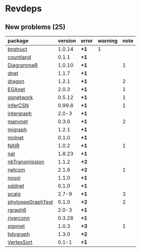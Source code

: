 # Revdeps

## New problems (25)

|package           |version |error  |warning |note |
|:-----------------|:-------|:------|:-------|:----|
|[bnstruct](problems.md#bnstruct)|1.0.14  |__+1__ |1       |     |
|[countland](problems.md#countland)|0.1.1   |__+1__ |        |     |
|[DiagrammeR](problems.md#diagrammer)|1.0.10  |__+1__ |        |1    |
|[dnet](problems.md#dnet)|1.1.7   |__+1__ |        |     |
|[dragon](problems.md#dragon)|1.2.1   |__+1__ |        |2    |
|[EGAnet](problems.md#eganet)|2.0.3   |__+1__ |        |1    |
|[ggnetwork](problems.md#ggnetwork)|0.5.12  |__+1__ |        |1    |
|[inferCSN](problems.md#infercsn)|0.99.8  |__+1__ |        |1    |
|[intergraph](problems.md#intergraph)|2.0-3   |__+1__ |        |     |
|[manynet](problems.md#manynet)|0.3.0   |__+1__ |        |2    |
|[migraph](problems.md#migraph)|1.2.1   |__+1__ |        |     |
|[molnet](problems.md#molnet)|0.1.0   |__+1__ |        |     |
|[NAIR](problems.md#nair)|1.0.2   |__+1__ |        |1    |
|[nat](problems.md#nat)|1.8.23  |__+1__ |        |     |
|[nbTransmission](problems.md#nbtransmission)|1.1.2   |__+2__ |        |     |
|[netcom](problems.md#netcom)|2.1.6   |__+2__ |        |1    |
|[nosoi](problems.md#nosoi)|1.1.0   |__+1__ |        |     |
|[oddnet](problems.md#oddnet)|0.1.0   |__+1__ |        |     |
|[pcalg](problems.md#pcalg)|2.7-9   |__+1__ |        |3    |
|[phyloseqGraphTest](problems.md#phyloseqgraphtest)|0.1.0   |__+2__ |        |2    |
|[rgraph6](problems.md#rgraph6)|2.0-3   |__+1__ |        |     |
|[riverconn](problems.md#riverconn)|0.3.28  |__+1__ |        |     |
|[signnet](problems.md#signnet)|1.0.3   |__+3__ |        |1    |
|[tidygraph](problems.md#tidygraph)|1.3.0   |__+2__ |        |     |
|[VertexSort](problems.md#vertexsort)|0.1-1   |__+1__ |        |     |


